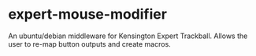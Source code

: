 # expert-mouse-modifier
An ubuntu/debian middleware for Kensington Expert Trackball. Allows the user to re-map button outputs and create macros.
